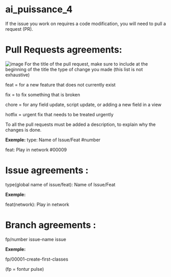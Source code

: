 # ai_puissance_4
If the issue you work on requires a code modification, you will need to pull a request (PR).


# Pull Requests agreements:

![image](https://user-images.githubusercontent.com/96725028/151575515-9cdd9e44-adf4-4f1c-8f97-5a98563f2d07.png)
For the title of the pull request, make sure to include at the beginning of the title the type of change you made (this list is not exhaustive)

feat  = for a new feature that does not currently exist

fix = to fix something that is broken

chore = for any field update, script update, or adding a new field in a view

hotfix = urgent fix that needs to be treated urgently

To all the pull requests must be added a description, to explain why the changes is done.

**Exemple:**
type: Name of Issue/Feat #number

feat: Play in network #00009

# Issue agreements : 
type(global name of issue/feat): Name of Issue/Feat

**Exemple:**

feat(network): Play in network


# Branch agreements : 
fp/number issue-name issue
 
**Exemple:**

fp/00001-create-first-classes


(fp = fontur pulse)



